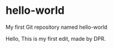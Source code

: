 # hello-world
My first Git repository named hello-world

Hello,
This is my first edit, made by DPR.
